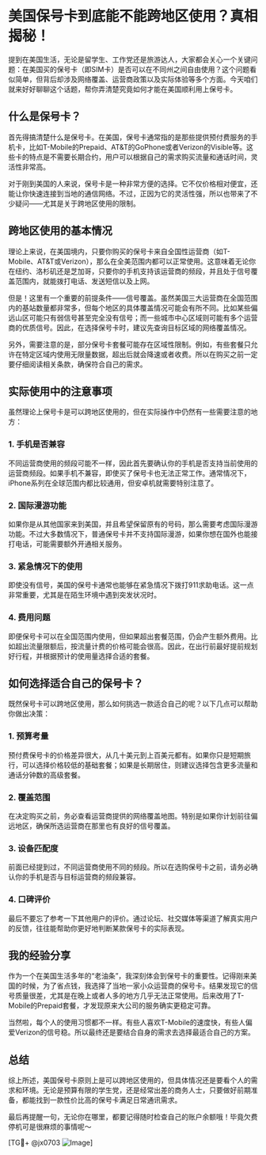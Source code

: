 # 美国保号卡到底能不能跨地区使用？真相揭秘！

提到在美国生活，无论是留学生、工作党还是旅游达人，大家都会关心一个关键问题：在美国买的保号卡（即SIM卡）是否可以在不同州之间自由使用？这个问题看似简单，但背后却涉及网络覆盖、运营商政策以及实际体验等多个方面。今天咱们就来好好聊聊这个话题，帮你弄清楚究竟如何才能在美国顺利用上保号卡。

## 什么是保号卡？

首先得搞清楚什么是保号卡。在美国，保号卡通常指的是那些提供预付费服务的手机卡，比如T-Mobile的Prepaid、AT&T的GoPhone或者Verizon的Visible等。这些卡的特点是不需要长期合约，用户可以根据自己的需求购买流量和通话时间，灵活性非常高。

对于刚到美国的人来说，保号卡是一种非常方便的选择。它不仅价格相对便宜，还能让你快速连接到当地的通信网络。不过，正因为它的灵活性强，所以也带来了不少疑问——尤其是关于跨地区使用的限制。

## 跨地区使用的基本情况

理论上来说，在美国境内，只要你购买的保号卡来自全国性运营商（如T-Mobile、AT&T或Verizon），那么在全美范围内都可以正常使用。这意味着无论你在纽约、洛杉矶还是芝加哥，只要你的手机支持该运营商的频段，并且处于信号覆盖范围内，就能拨打电话、发送短信以及上网。

但是！这里有一个重要的前提条件——信号覆盖。虽然美国三大运营商在全国范围内的基站数量都非常多，但每个地区的具体覆盖情况可能会有所不同。比如某些偏远山区可能只有弱信号甚至完全没有信号；而一些城市中心区域则可能有多个运营商的优质信号。因此，在选择保号卡时，建议先查询目标区域的网络覆盖情况。

另外，需要注意的是，部分保号卡套餐可能存在区域性限制。例如，有些套餐只允许在特定区域内使用无限量数据，超出后就会降速或者收费。所以在购买之前一定要仔细阅读相关条款，确保符合自己的需求。

## 实际使用中的注意事项

虽然理论上保号卡是可以跨地区使用的，但在实际操作中仍然有一些需要注意的地方：

### 1. **手机是否兼容**
   不同运营商使用的频段可能不一样，因此首先要确认你的手机是否支持当前使用的运营商频段。如果手机不兼容，即使买了保号卡也无法正常工作。通常情况下，iPhone系列在全球范围内都比较通用，但安卓机就需要特别注意了。

### 2. **国际漫游功能**
   如果你是从其他国家来到美国，并且希望保留原有的号码，那么需要考虑国际漫游功能。不过大多数情况下，普通保号卡并不支持国际漫游，如果你想在国外也能接打电话，可能需要额外开通相关服务。

### 3. **紧急情况下的使用**
   即使没有信号，美国的保号卡通常也能够在紧急情况下拨打911求助电话。这一点非常重要，尤其是在陌生环境中遇到突发状况时。

### 4. **费用问题**
   即便保号卡可以在全国范围内使用，但如果超出套餐范围，仍会产生额外费用。比如超出流量限额后，按流量计费的价格可能会很高。因此，在出行前最好提前规划好行程，并根据预计的使用量选择合适的套餐。

## 如何选择适合自己的保号卡？

既然保号卡可以跨地区使用，那么如何挑选一款适合自己的呢？以下几点可以帮助你做出决策：

### 1. **预算考量**
   预付费保号卡的价格差异很大，从几十美元到上百美元都有。如果你只是短期旅行，可以选择价格较低的基础套餐；如果是长期居住，则建议选择包含更多流量和通话分钟数的高级套餐。

### 2. **覆盖范围**
   在决定购买之前，务必查看运营商提供的网络覆盖地图。特别是如果你计划前往偏远地区，确保所选运营商在那里也有良好的信号覆盖。

### 3. **设备匹配度**
   前面已经提到过，不同运营商使用不同的频段。所以在选购保号卡之前，请务必确认你的手机是否与目标运营商的频段兼容。

### 4. **口碑评价**
   最后不要忘了参考一下其他用户的评价。通过论坛、社交媒体等渠道了解真实用户的反馈，往往能帮助你更好地判断某款保号卡的实际表现。

## 我的经验分享

作为一个在美国生活多年的“老油条”，我深刻体会到保号卡的重要性。记得刚来美国的时候，为了省点钱，我选择了当地一家小众运营商的保号卡。结果发现它的信号质量很差，尤其是在晚上或者人多的地方几乎无法正常使用。后来改用了T-Mobile的Prepaid套餐，才发现原来大公司的服务确实更稳定可靠。

当然啦，每个人的使用习惯都不一样。有些人喜欢T-Mobile的速度快，有些人偏爱Verizon的信号稳。所以最终还是要结合自身的需求去选择最适合自己的方案。

## 总结

综上所述，美国保号卡原则上是可以跨地区使用的，但具体情况还是要看个人的需求和环境。无论是预算有限的学生党，还是经常出差的商务人士，只要做好前期准备，都能找到一款性价比高的保号卡满足日常通讯需求。

最后再提醒一句，无论你在哪里，都要记得随时检查自己的账户余额哦！毕竟欠费停机可是很麻烦的事情呢～

[TG💪+ @jx0703 ![Image](https://github.com/user-attachments/assets/dbca1d08-cadb-493c-b0ec-ad6f7a83f270)]
